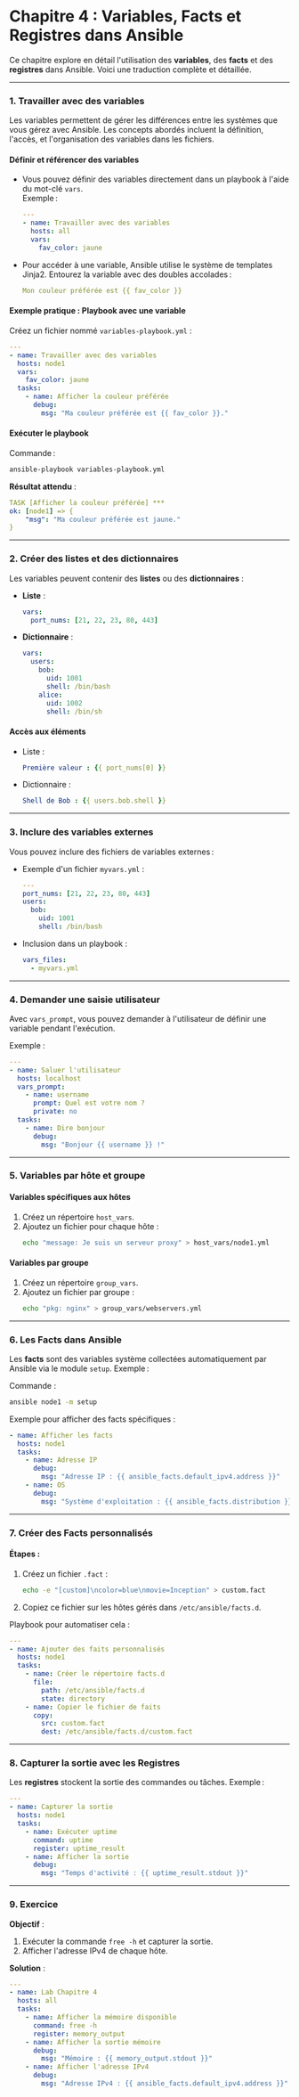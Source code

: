 # Chapitre 4 : Variables, Facts et Registres dans Ansible

Ce chapitre explore en détail l'utilisation des **variables**, des **facts** et des **registres** dans Ansible. Voici une traduction complète et détaillée.

---

### 1. Travailler avec des variables

Les variables permettent de gérer les différences entre les systèmes que vous gérez avec Ansible. Les concepts abordés incluent la définition, l'accès, et l'organisation des variables dans les fichiers.

#### Définir et référencer des variables

- Vous pouvez définir des variables directement dans un playbook à l'aide du mot-clé `vars`.  
  Exemple :
  ```yaml
  ---
  - name: Travailler avec des variables
    hosts: all
    vars:
      fav_color: jaune
  ```

- Pour accéder à une variable, Ansible utilise le système de templates Jinja2. Entourez la variable avec des doubles accolades :  
  ```yaml
  Mon couleur préférée est {{ fav_color }}
  ```

#### Exemple pratique : Playbook avec une variable
Créez un fichier nommé `variables-playbook.yml` :
```yaml
---
- name: Travailler avec des variables
  hosts: node1
  vars:
    fav_color: jaune
  tasks:
    - name: Afficher la couleur préférée
      debug:
        msg: "Ma couleur préférée est {{ fav_color }}."
```

#### Exécuter le playbook
Commande :
```bash
ansible-playbook variables-playbook.yml
```

**Résultat attendu** :
```yaml
TASK [Afficher la couleur préférée] ***
ok: [node1] => {
    "msg": "Ma couleur préférée est jaune."
}
```

---

### 2. Créer des listes et des dictionnaires

Les variables peuvent contenir des **listes** ou des **dictionnaires** :

- **Liste** :  
  ```yaml
  vars:
    port_nums: [21, 22, 23, 80, 443]
  ```

- **Dictionnaire** :  
  ```yaml
  vars:
    users:
      bob:
        uid: 1001
        shell: /bin/bash
      alice:
        uid: 1002
        shell: /bin/sh
  ```

#### Accès aux éléments

- Liste :  
  ```yaml
  Première valeur : {{ port_nums[0] }}
  ```

- Dictionnaire :  
  ```yaml
  Shell de Bob : {{ users.bob.shell }}
  ```

---

### 3. Inclure des variables externes

Vous pouvez inclure des fichiers de variables externes :

- Exemple d'un fichier `myvars.yml` :
  ```yaml
  ---
  port_nums: [21, 22, 23, 80, 443]
  users:
    bob:
      uid: 1001
      shell: /bin/bash
  ```

- Inclusion dans un playbook :
  ```yaml
  vars_files:
    - myvars.yml
  ```

---

### 4. Demander une saisie utilisateur

Avec `vars_prompt`, vous pouvez demander à l'utilisateur de définir une variable pendant l'exécution.

Exemple :
```yaml
---
- name: Saluer l'utilisateur
  hosts: localhost
  vars_prompt:
    - name: username
      prompt: Quel est votre nom ?
      private: no
  tasks:
    - name: Dire bonjour
      debug:
        msg: "Bonjour {{ username }} !"
```

---

### 5. Variables par hôte et groupe

#### Variables spécifiques aux hôtes
1. Créez un répertoire `host_vars`.
2. Ajoutez un fichier pour chaque hôte :
   ```bash
   echo "message: Je suis un serveur proxy" > host_vars/node1.yml
   ```

#### Variables par groupe
1. Créez un répertoire `group_vars`.
2. Ajoutez un fichier par groupe :
   ```bash
   echo "pkg: nginx" > group_vars/webservers.yml
   ```

---

### 6. Les Facts dans Ansible

Les **facts** sont des variables système collectées automatiquement par Ansible via le module `setup`. Exemple :

Commande :
```bash
ansible node1 -m setup
```

Exemple pour afficher des facts spécifiques :
```yaml
- name: Afficher les facts
  hosts: node1
  tasks:
    - name: Adresse IP
      debug:
        msg: "Adresse IP : {{ ansible_facts.default_ipv4.address }}"
    - name: OS
      debug:
        msg: "Système d'exploitation : {{ ansible_facts.distribution }}"
```

---

### 7. Créer des Facts personnalisés

#### Étapes :
1. Créez un fichier `.fact` :
   ```bash
   echo -e "[custom]\ncolor=blue\nmovie=Inception" > custom.fact
   ```
2. Copiez ce fichier sur les hôtes gérés dans `/etc/ansible/facts.d`.

Playbook pour automatiser cela :
```yaml
---
- name: Ajouter des faits personnalisés
  hosts: node1
  tasks:
    - name: Créer le répertoire facts.d
      file:
        path: /etc/ansible/facts.d
        state: directory
    - name: Copier le fichier de faits
      copy:
        src: custom.fact
        dest: /etc/ansible/facts.d/custom.fact
```

---

### 8. Capturer la sortie avec les Registres

Les **registres** stockent la sortie des commandes ou tâches. Exemple :

```yaml
---
- name: Capturer la sortie
  hosts: node1
  tasks:
    - name: Exécuter uptime
      command: uptime
      register: uptime_result
    - name: Afficher la sortie
      debug:
        msg: "Temps d'activité : {{ uptime_result.stdout }}"
```

---

### 9. Exercice

**Objectif** :
1. Exécuter la commande `free -h` et capturer la sortie.
2. Afficher l'adresse IPv4 de chaque hôte.

**Solution** :
```yaml
---
- name: Lab Chapitre 4
  hosts: all
  tasks:
    - name: Afficher la mémoire disponible
      command: free -h
      register: memory_output
    - name: Afficher la sortie mémoire
      debug:
        msg: "Mémoire : {{ memory_output.stdout }}"
    - name: Afficher l'adresse IPv4
      debug:
        msg: "Adresse IPv4 : {{ ansible_facts.default_ipv4.address }}"
```
